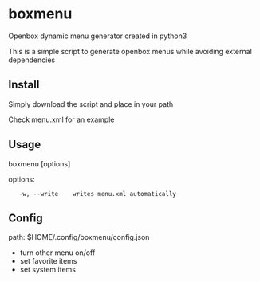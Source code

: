 # boxmenu
Openbox dynamic menu generator created in python3

This is a simple script to generate openbox menus while avoiding external dependencies

## Install
Simply download the script and place in your path

Check menu.xml for an example

## Usage
boxmenu [options]

options:
   
       -w, --write    writes menu.xml automatically 
       
## Config
path: $HOME/.config/boxmenu/config.json

- turn other menu on/off
- set favorite items
- set system items
